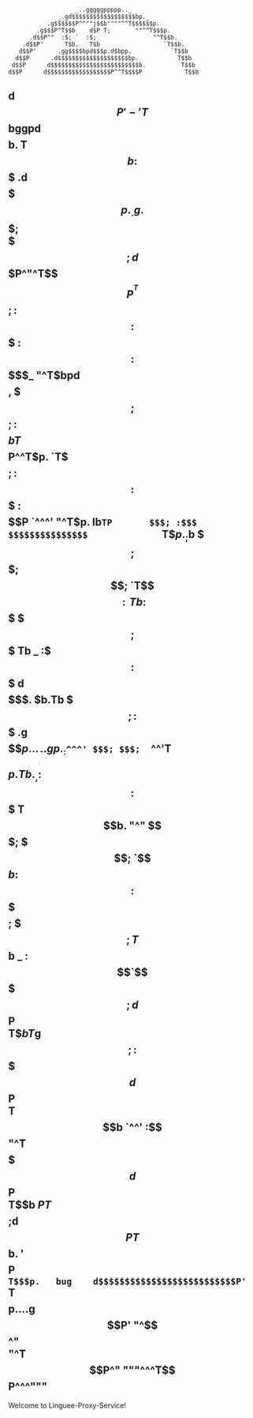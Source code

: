                        _..gggggppppp.._                       
                  _.gd$$$$$$$$$$$$$$$$$$bp._                  
               .g$$$$$$P^^""j$$b""""^^T$$$$$$p.               
            .g$$$P^T$$b    d$P T;       ""^^T$$$p.            
          .d$$P^"  :$; `  :$;                "^T$$b.          
        .d$$P'      T$b.   T$b                  `T$$b.        
       d$$P'      .gg$$$$bpd$$$p.d$bpp.           `T$$b       
      d$$P      .d$$$$$$$$$$$$$$$$$$$$bp.           T$$b      
     d$$P      d$$$$$$$$$$$$$$$$$$$$$$$$$b.          T$$b     
    d$$P      d$$$$$$$$$$$$$$$$$$P^^T$$$$P            T$$b    
   d$$P    '-'T$$$$$$$$$$$$$$$$$$bggpd$$$$b.           T$$b   
  :$$$      .d$$$$$$$$$$$$$$$$$$$$$$$$$$$$$$$p._.g.     $$$;  
  $$$;     d$$$$$$$$$$$$$$$$$$$$$$$P^"^T$$$$P^^T$$$;    :$$$  
 :$$$     :$$$$$$$$$$$$$$:$$$$$$$$$_    "^T$bpd$$$$,     $$$; 
 $$$;     :$$$$$$$$$$$$$$bT$$$$$P^^T$p.    `T$$$$$$;     :$$$ 
:$$$      :$$$$$$$$$$$$$$P `^^^'    "^T$p.    lb`TP       $$$;
:$$$      $$$$$$$$$$$$$$$              `T$$p._;$b         $$$;
$$$;      $$$$$$$$$$$$$$;                `T$$$$:Tb        :$$$
$$$;      $$$$$$$$$$$$$$$                        Tb    _  :$$$
:$$$     d$$$$$$$$$$$$$$$.                        $b.__Tb $$$;
:$$$  .g$$$$$$$$$$$$$$$$$$$p...______...gp._      :$`^^^' $$$;
 $$$;  `^^'T$$$$$$$$$$$$$$$$$$$$$$$$$$$$$$$$$p.    Tb._, :$$$ 
 :$$$       T$$$$$$$$$$$$$$$$$$$$$$$$$$$$$$$$$$b.   "^"  $$$; 
  $$$;       `$$$$$$$$$$$$$$$$$$$$$$$$$$$$$$$$$$$b      :$$$  
  :$$$        $$$$$$$$$$$$$$$$$$$$$$$$$$$$$$$$$$$$;     $$$;  
   T$$b    _  :$$`$$$$$$$$$$$$$$$$$$$$$$$$$$$$$$$$$;   d$$P   
    T$$b   T$g$$; :$$$$$$$$$$$$$$$$$$$$$$$$$$$$$$$$$  d$$P    
     T$$b   `^^'  :$$ "^T$$$$$$$$$$$$$$$$$$$$$$$$$$$ d$$P     
      T$$b        $P     T$$$$$$$$$$$$$$$$$$$$$$$$$;d$$P      
       T$$b.      '       $$$$$$$$$$$$$$$$$$$$$$$$$$$$P       
        `T$$$p.   bug    d$$$$$$$$$$$$$$$$$$$$$$$$$$P'        
          `T$$$$p..__..g$$$$$$$$$$$$$$$$$$$$$$$$$$P'          
            "^$$$$$$$$$$$$$$$$$$$$$$$$$$$$$$$$$$^"            
               "^T$$$$$$$$$$$$$$$$$$$$$$$$$$P^"               
                   """^^^T$$$$$$$$$$P^^^"""
 ----------------------------------------------------------------- 

Welcome to Linguee-Proxy-Service!